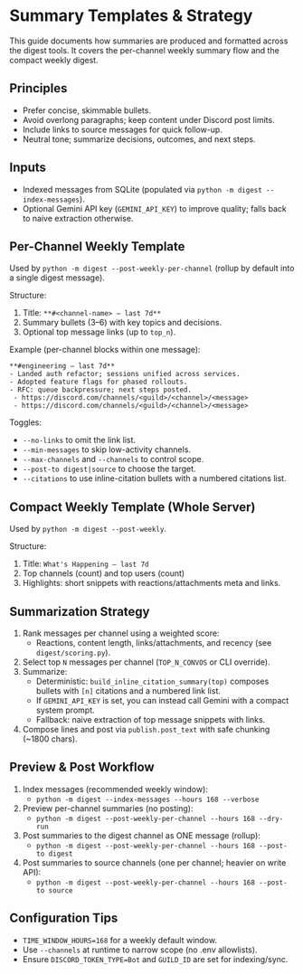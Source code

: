 # Summary Templates & Strategy

This guide documents how summaries are produced and formatted across the digest tools. It covers the per-channel weekly summary flow and the compact weekly digest.

## Principles
- Prefer concise, skimmable bullets.
- Avoid overlong paragraphs; keep content under Discord post limits.
- Include links to source messages for quick follow-up.
- Neutral tone; summarize decisions, outcomes, and next steps.

## Inputs
- Indexed messages from SQLite (populated via `python -m digest --index-messages`).
- Optional Gemini API key (`GEMINI_API_KEY`) to improve quality; falls back to naive extraction otherwise.

## Per-Channel Weekly Template
Used by `python -m digest --post-weekly-per-channel` (rollup by default into a single digest message).

Structure:
1. Title: `**#<channel-name> — last 7d**`
2. Summary bullets (3–6) with key topics and decisions.
3. Optional top message links (up to `top_n`).

Example (per-channel blocks within one message):

```
**#engineering — last 7d**
- Landed auth refactor; sessions unified across services.
- Adopted feature flags for phased rollouts.
- RFC: queue backpressure; next steps posted.
 - https://discord.com/channels/<guild>/<channel>/<message>
 - https://discord.com/channels/<guild>/<channel>/<message>
```

Toggles:
- `--no-links` to omit the link list.
- `--min-messages` to skip low-activity channels.
- `--max-channels` and `--channels` to control scope.
- `--post-to digest|source` to choose the target.
- `--citations` to use inline-citation bullets with a numbered citations list.

## Compact Weekly Template (Whole Server)
Used by `python -m digest --post-weekly`.

Structure:
1. Title: `What's Happening — last 7d`
2. Top channels (count) and top users (count)
3. Highlights: short snippets with reactions/attachments meta and links.

## Summarization Strategy
1. Rank messages per channel using a weighted score:
   - Reactions, content length, links/attachments, and recency (see `digest/scoring.py`).
2. Select top `N` messages per channel (`TOP_N_CONVOS` or CLI override).
3. Summarize:
   - Deterministic: `build_inline_citation_summary(top)` composes bullets with `[n]` citations and a numbered link list.
   - If `GEMINI_API_KEY` is set, you can instead call Gemini with a compact system prompt.
   - Fallback: naive extraction of top message snippets with links.
4. Compose lines and post via `publish.post_text` with safe chunking (~1800 chars).

## Preview & Post Workflow
1. Index messages (recommended weekly window):
   - `python -m digest --index-messages --hours 168 --verbose`
2. Preview per-channel summaries (no posting):
   - `python -m digest --post-weekly-per-channel --hours 168 --dry-run`
3. Post summaries to the digest channel as ONE message (rollup):
   - `python -m digest --post-weekly-per-channel --hours 168 --post-to digest`
4. Post summaries to source channels (one per channel; heavier on write API):
   - `python -m digest --post-weekly-per-channel --hours 168 --post-to source`

## Configuration Tips
- `TIME_WINDOW_HOURS=168` for a weekly default window.
- Use `--channels` at runtime to narrow scope (no .env allowlists).
- Ensure `DISCORD_TOKEN_TYPE=Bot` and `GUILD_ID` are set for indexing/sync.
